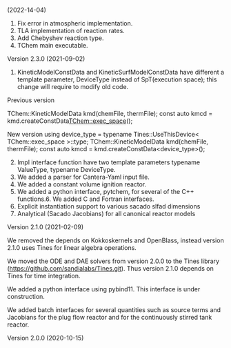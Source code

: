 (2022-14-04)
1. Fix error in atmospheric implementation.
2. TLA implementation of reaction rates.
3. Add Chebyshev reaction type.
4. TChem main executable.

Version 2.3.0 (2021-09-02)
1. KineticModelConstData and KineticSurfModelConstData have different a template parameter, DeviceType instead of SpT(execution space); this change will require to modify old code.

Previous version

   TChem::KineticModelData kmd(chemFile, thermFile);
   const auto kmcd = kmd.createConstData<TChem::exec_space>();

New version
   using device_type = typename Tines::UseThisDevice< TChem::exec_space >::type;
   TChem::KineticModelData kmd(chemFile, thermFile);
   const auto kmcd = kmd.createConstData<device_type>();

2. Impl interface function have two template parameters typename ValueType, typename DeviceType.
3. We added a parser for Cantera-Yaml input file.
4. We added a constant volume ignition reactor.
5. We added a python interface, pytchem, for several of the C++ functions.6. We added C and Fortran interfaces.
7. Explicit instantiation support to various sacado slfad dimensions
8. Analytical (Sacado Jacobians) for all canonical reactor models


Version 2.1.0 (2021-02-09)

We removed the depends on Kokkoskernels and OpenBlass, instead version 2.1.0 uses Tines for linear algebra operations.

We moved the ODE and DAE solvers from version 2.0.0 to the Tines library (https://github.com/sandialabs/Tines.git). Thus version 2.1.0 depends on Tines for time integration.

We added a python interface using pybind11. This interface is under construction.  

We added batch interfaces for several quantities such as source terms and Jacobians for the plug flow reactor and for the continuously stirred tank reactor.

Version 2.0.0 (2020-10-15)
